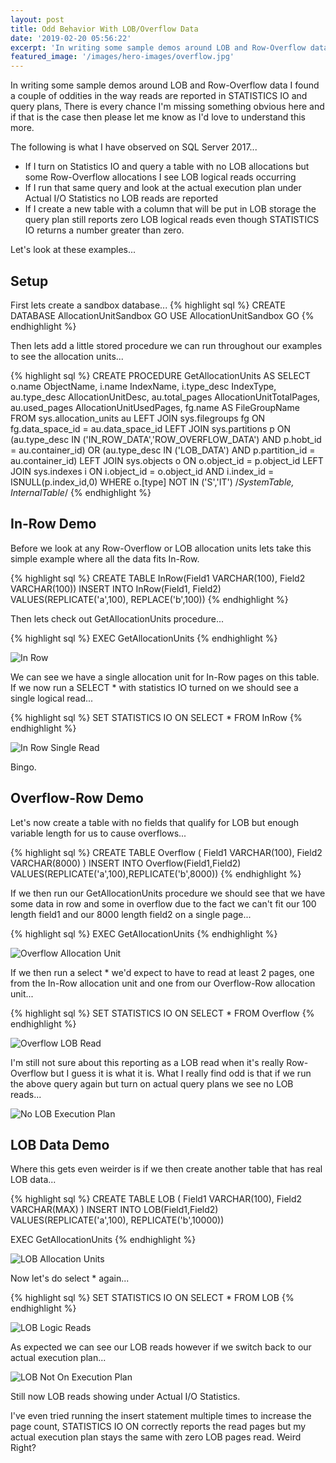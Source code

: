 ```yaml
---
layout: post
title: Odd Behavior With LOB/Overflow Data
date: '2019-02-20 05:56:22'
excerpt: 'In writing some sample demos around LOB and Row-Overflow data I found a couple of oddities in the way reads are reported in STATISTICS IO and query plans'
featured_image: '/images/hero-images/overflow.jpg'
---
```

In writing some sample demos around LOB and Row-Overflow data I found a couple of oddities in the way reads are reported in STATISTICS IO and query plans, There is every chance I'm missing something obvious here and if that is the case then please let me know as I'd love to understand this more.  

The following is what I have observed on SQL Server 2017...

* If I turn on Statistics IO and query a table with no LOB allocations but some Row-Overflow allocations I see LOB logical reads occurring
* If I run that same query and look at the actual execution plan under Actual I/O Statistics no LOB reads are reported
* If I create a new table with a column that will be put in LOB storage the query plan still reports zero LOB logical reads even though STATISTICS IO returns a number greater than zero.

Let's look at these examples...

## Setup ##
First lets create a sandbox database...
{% highlight sql %}
CREATE DATABASE AllocationUnitSandbox
GO
USE AllocationUnitSandbox
GO
{% endhighlight %}

Then lets add a little stored procedure we can run throughout our examples to see the allocation units...

{% highlight sql %}
CREATE PROCEDURE GetAllocationUnits AS
SELECT  
   o.name ObjectName,
   i.name IndexName,
   i.type_desc IndexType,
   au.type_desc AllocationUnitDesc,
   au.total_pages AllocationUnitTotalPages,
   au.used_pages AllocationUnitUsedPages,
   fg.name AS FileGroupName
FROM 
   sys.allocation_units au
   LEFT JOIN sys.filegroups fg ON fg.data_space_id = au.data_space_id
   LEFT JOIN sys.partitions p ON
      (au.type_desc IN ('IN_ROW_DATA','ROW_OVERFLOW_DATA') AND p.hobt_id = au.container_id)
      OR (au.type_desc IN ('LOB_DATA') AND p.partition_id = au.container_id)
   LEFT JOIN sys.objects o ON o.object_id = p.object_id
   LEFT JOIN sys.indexes i ON 
      i.object_id = o.object_id
      AND i.index_id = ISNULL(p.index_id,0)
WHERE
   o.[type] NOT IN ('S','IT') /*SystemTable, InternalTable*/
{% endhighlight %}

## In-Row Demo ##

Before we look at any Row-Overflow or LOB allocation units lets take this simple example where all the data fits In-Row.

{% highlight sql %}
CREATE TABLE InRow(Field1 VARCHAR(100), Field2 VARCHAR(100))
INSERT INTO InRow(Field1, Field2)
VALUES(REPLICATE('a',100), REPLACE('b',100))
{% endhighlight %}

Then lets check out GetAllocationUnits procedure...

{% highlight sql %}
EXEC GetAllocationUnits
{% endhighlight %}

![In Row]({{site.url}}/content/images/2019-LOB-Reads/in-row.JPG)

We can see we have a single allocation unit for In-Row pages on this table. If we now run a SELECT * with statistics IO turned on we should see a single logical read...

{% highlight sql %}
SET STATISTICS IO ON
SELECT * FROM InRow
{% endhighlight %}

![In Row Single Read]({{site.url}}/content/images/2019-LOB-Reads/single-logical.JPG)

Bingo.

## Overflow-Row Demo ##

Let's now create a table with no fields that qualify for LOB but enough variable length for us to cause overflows...

{% highlight sql %}
CREATE TABLE Overflow
(
    Field1 VARCHAR(100),
    Field2 VARCHAR(8000)
)
INSERT INTO Overflow(Field1,Field2)
VALUES(REPLICATE('a',100),REPLICATE('b',8000))
{% endhighlight %}

If we then run our GetAllocationUnits procedure we should see that we have some data in row and some in overflow due to the fact we can't fit our 100 length field1 and our 8000 length field2 on a single page...

{% highlight sql %}
EXEC GetAllocationUnits
{% endhighlight %}

![Overflow Allocation Unit]({{site.url}}/content/images/2019-LOB-Reads/overflow-allocation.JPG)

If we then run a select * we'd expect to have to read at least 2 pages, one from the In-Row allocation unit and one from our Overflow-Row allocation unit...

{% highlight sql %}
SET STATISTICS IO ON
SELECT * FROM Overflow
{% endhighlight %}

![Overflow LOB Read]({{site.url}}/content/images/2019-LOB-Reads/lob-read.JPG)

I'm still not sure about this reporting as a LOB read when it's really Row-Overflow but I guess it is what it is. What I really find odd is that if we run the above query again but turn on actual query plans we see no LOB reads...

![No LOB Execution Plan]({{site.url}}/content/images/2019-LOB-Reads/no-lob-execution-plan.JPG)

## LOB Data Demo ##

Where this gets even weirder is if we then create another table that has real LOB data...

{% highlight sql %}
CREATE TABLE LOB
(
    Field1 VARCHAR(100),
    Field2 VARCHAR(MAX)
)
INSERT INTO LOB(Field1,Field2)
VALUES(REPLICATE('a',100), REPLICATE('b',10000))

EXEC GetAllocationUnits
{% endhighlight %}

![LOB Allocation Units]({{site.url}}/content/images/2019-LOB-Reads/lob-allocations.JPG)

Now let's do select * again...

{% highlight sql %}
SET STATISTICS IO ON
SELECT * FROM LOB
{% endhighlight %}

![LOB Logic Reads]({{site.url}}/content/images/2019-LOB-Reads/lob-logical-2.JPG)

As expected we can see our LOB reads however if we switch back to our actual execution plan...

![LOB Not On Execution Plan]({{site.url}}/content/images/2019-LOB-Reads/lob-execution-plan.JPG)

Still now LOB reads showing under Actual I/O Statistics.

I've even tried running the insert statement multiple times to increase the page count, STATISTICS IO ON correctly reports the read pages but my actual execution plan stays the same with zero LOB pages read. Weird Right? 
